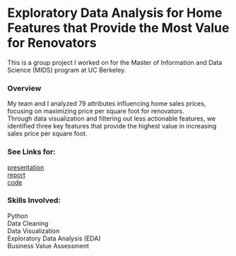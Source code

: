 # Exploratory Data Analysis for Home Features that Provide the Most Value for Renovators

This is a group project I worked on for the Master of Information and Data Science (MIDS) program at UC Berkeley.

### **Overview** <br>
My team and I analyzed 79 attributes influencing home sales prices, focusing on maximizing price per square foot for renovators. <br>
Through data visualization and filtering out less actionable features, we identified three key features that provide the highest value in increasing sales price per square foot.<br>

### **See Links for:**<br>
[presentation](Project2_Presentation_Final.pdf)<br>
[report](Project2_FinalReport.pdf)<br>
[code](Qualitative_Analysis.ipynb)<br>

### **Skills Involved:**
Python <br>
Data Cleaning <br>
Data Visualization <br>
Exploratory Data Analysis (EDA) <br>
Business Value Assessment <br>
